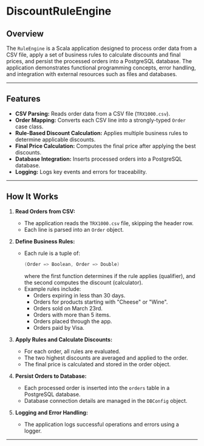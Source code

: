 # DiscountRuleEngine

## Overview

The `RuleEngine` is a Scala application designed to process order data from a CSV file, apply a set of business rules to calculate discounts and final prices, and persist the processed orders into a PostgreSQL database. The application demonstrates functional programming concepts, error handling, and integration with external resources such as files and databases.

---

## Features

- **CSV Parsing:** Reads order data from a CSV file (`TRX1000.csv`).
- **Order Mapping:** Converts each CSV line into a strongly-typed `Order` case class.
- **Rule-Based Discount Calculation:** Applies multiple business rules to determine applicable discounts.
- **Final Price Calculation:** Computes the final price after applying the best discounts.
- **Database Integration:** Inserts processed orders into a PostgreSQL database.
- **Logging:** Logs key events and errors for traceability.

---

## How It Works

1. **Read Orders from CSV:**
   - The application reads the `TRX1000.csv` file, skipping the header row.
   - Each line is parsed into an `Order` object.

2. **Define Business Rules:**
   - Each rule is a tuple of:
     ```scala
     (Order => Boolean, Order => Double)
     ```
     where the first function determines if the rule applies (qualifier), and the second computes the discount (calculator).
   - Example rules include:
     - Orders expiring in less than 30 days.
     - Orders for products starting with "Cheese" or "Wine".
     - Orders sold on March 23rd.
     - Orders with more than 5 items.
     - Orders placed through the app.
     - Orders paid by Visa.

3. **Apply Rules and Calculate Discounts:**
   - For each order, all rules are evaluated.
   - The two highest discounts are averaged and applied to the order.
   - The final price is calculated and stored in the order object.

4. **Persist Orders to Database:**
   - Each processed order is inserted into the `orders` table in a PostgreSQL database.
   - Database connection details are managed in the `DBConfig` object.

5. **Logging and Error Handling:**
   - The application logs successful operations and errors using a logger.

---
